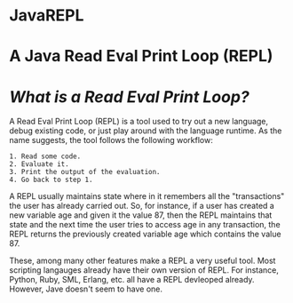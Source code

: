 JavaREPL
========

A Java Read Eval Print Loop (REPL)
==================================

*What is a Read Eval Print Loop?*
================================
A Read Eval Print Loop (REPL) is a tool used to try out a new language, debug existing code, or 
just play around with the language runtime. As the name suggests, the tool follows the following
workflow:

	1. Read some code.
	2. Evaluate it.
	3. Print the output of the evaluation.
	4. Go back to step 1.

A REPL usually maintains state where in it remembers all the "transactions" the user has already
carried out. So, for instance, if a user has created a new variable age and given it the value 87,
then the REPL maintains that state and the next time the user tries to access age in any transaction,
the REPL returns the previously created variable age which contains the value 87.

These, among many other features make a REPL a very useful tool. Most scripting langauges already have
their own version of REPL. For instance, Python, Ruby, SML, Erlang, etc. all have a REPL devleoped 
already. However, Jave doesn't seem to have one.
